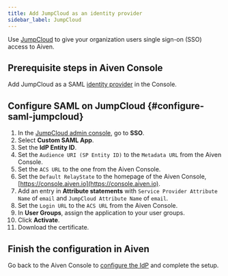 ```yaml
---
title: Add JumpCloud as an identity provider
sidebar_label: JumpCloud
---
```


Use [JumpCloud](https://jumpcloud.com/) to give your organization users single sign-on (SSO) access to Aiven.

## Prerequisite steps in Aiven Console

Add JumpCloud as a SAML
[identity provider](/docs/platform/howto/saml/add-identity-providers#add-idp-aiven-console) in the Console.

## Configure SAML on JumpCloud {#configure-saml-jumpcloud}

1.  In the [JumpCloud admin
    console](https://console.jumpcloud.com/login), go to **SSO**.
2.  Select **Custom SAML App**.
3.  Set the **IdP Entity ID**.
4.  Set the `Audience URI (SP Entity ID)` to the `Metadata URL` from the
    Aiven Console.
5.  Set the `ACS URL` to the one from the Aiven Console.
6.  Set the `Default RelayState` to the homepage of the Aiven Console,
    [https://console.aiven.io](https://console.aiven.io).
7.  Add an entry in **Attribute statements** with
    `Service Provider Attribute Name` of `email` and
    `JumpCloud Attribute Name` of `email`.
8.  Set the `Login URL` to the `ACS URL` from the Aiven Console.
9.  In **User Groups**, assign the application to your user groups.
10. Click **Activate**.
11. Download the certificate.

## Finish the configuration in Aiven

Go back to the Aiven Console to
[configure the IdP](/docs/platform/howto/saml/add-identity-providers#configure-idp-aiven-console) and complete the setup.
